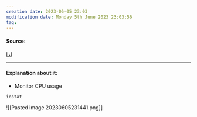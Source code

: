 ```yaml
---
creation date: 2023-06-05 23:03
modification date: Monday 5th June 2023 23:03:56
tag: 
---
```


#### Source:
[LJ](https://linuxjourney.com/lesson/io-monitoring)

--------------------------------------

#### Explanation about it:

* Monitor CPU usage

```
iostat
```

![[Pasted image 20230605231441.png]]


